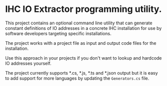 # IHC IO Extractor programming utility.

This project contains an optional command line utility that can generate constant definitions of IO addresses in a concrete IHC installation
for use by software developers targeting specific installations.

The project works with a project file as input and output code files for the installation.

Use this approach in your projects if you don't want to lookup and hardcode IO addresses yourself.

The project currently supports *.cs, *.js, *.ts and *.json output but it is easy to add support for more languages by updating the `Generators.cs` file.




